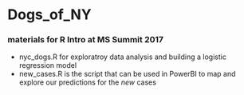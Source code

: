 # Dogs_of_NY
### materials for R Intro at MS Summit 2017

* nyc_dogs.R for exploratroy data analysis and building a logistic regression model
* new_cases.R is the script that can be used in PowerBI to map and explore our predictions for the *new* cases
